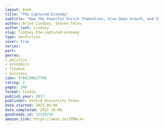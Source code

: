 ```yaml
---
layout: book
title: "The Captured Economy"
subtitle: "How the Powerful Enrich Themselves, Slow Down Growth, and Increase Inequality"
author: Brink Lindsey, Steven Teles
author_last: Lindsey
slug: lindsey-the-captured-economy
type: nonfiction
cover: true
series: 
part: 
genres:
- politics
- economics
- finance
- business
isbn: 9780190627768
rating: 4
pages: 240
format: kindle
publish_year: 2017
publisher: Oxford University Press
date_started: 2022-09-06
date_completed: 2022-10-08
goodreads_id: 32335754
amazon_link: https://amzn.to/3TMAcYn
---
```

